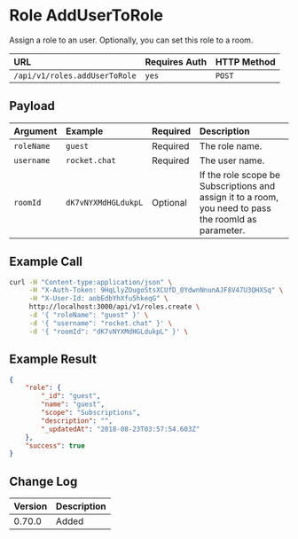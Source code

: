 # Role AddUserToRole

Assign a role to an user. Optionally, you can set this role to a room.

| URL | Requires Auth | HTTP Method |
| :--- | :--- | :--- |
| `/api/v1/roles.addUserToRole` | `yes` | `POST` |

## Payload

| Argument | Example | Required | Description |
| :--- | :--- | :--- | :--- |
| `roleName` | `guest` | Required | The role name. |
| `username` | `rocket.chat` | Required | The user name. |
| `roomId` | `dK7vNYXMdHGLdukpL` | Optional | If the role scope be Subscriptions and assign it to a room, you need to pass the roomId as parameter. |

## Example Call

```bash
curl -H "Content-type:application/json" \
     -H "X-Auth-Token: 9HqLlyZOugoStsXCUfD_0YdwnNnunAJF8V47U3QHXSq" \
     -H "X-User-Id: aobEdbYhXfu5hkeqG" \
     http://localhost:3000/api/v1/roles.create \
     -d '{ "roleName": "guest" }' \
     -d '{ "username": "rocket.chat" }' \
     -d '{ "roomId": "dK7vNYXMdHGLdukpL" }' \
```

## Example Result

```json
{
    "role": {
        "_id": "guest",
        "name": "guest",
        "scope": "Subscriptions",
        "description": "",
        "_updatedAt": "2018-08-23T03:57:54.603Z"
    },
    "success": true
}
```

## Change Log

| Version | Description |
| :--- | :--- |
| 0.70.0 | Added |